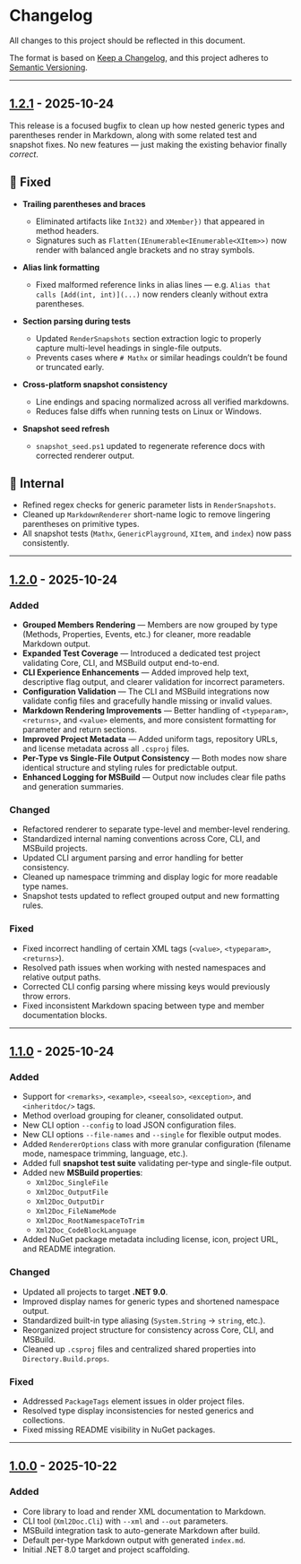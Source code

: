 # Changelog

All changes to this project should be reflected in this document.

The format is based on [Keep a Changelog](https://keepachangelog.com/en/1.0.0/),
and this project adheres to [Semantic Versioning](https://semver.org/spec/v2.0.0.html).

---

## [1.2.1](https://github.com/mod-posh/Xml2Doc/releases/tag/v1.2.1) - 2025-10-24

This release is a focused bugfix to clean up how nested generic types and parentheses render in Markdown, along with some related test and snapshot fixes. No new features — just making the existing behavior finally *correct*.

## 🐞 Fixed

* **Trailing parentheses and braces**

  * Eliminated artifacts like `Int32)` and `XMember})` that appeared in method headers.
  * Signatures such as `Flatten(IEnumerable<IEnumerable<XItem>>)` now render with balanced angle brackets and no stray symbols.
* **Alias link formatting**

  * Fixed malformed reference links in alias lines — e.g.
    `Alias that calls [Add(int, int)](...)` now renders cleanly without extra parentheses.
* **Section parsing during tests**

  * Updated `RenderSnapshots` section extraction logic to properly capture multi-level headings in single-file outputs.
  * Prevents cases where `# Mathx` or similar headings couldn’t be found or truncated early.
* **Cross-platform snapshot consistency**

  * Line endings and spacing normalized across all verified markdowns.
  * Reduces false diffs when running tests on Linux or Windows.
* **Snapshot seed refresh**

  * `snapshot_seed.ps1` updated to regenerate reference docs with corrected renderer output.

## 🧩 Internal

* Refined regex checks for generic parameter lists in `RenderSnapshots`.
* Cleaned up `MarkdownRenderer` short-name logic to remove lingering parentheses on primitive types.
* All snapshot tests (`Mathx`, `GenericPlayground`, `XItem`, and `index`) now pass consistently.

---

## [1.2.0](https://github.com/mod-posh/Xml2Doc/releases/tag/v1.2.0) - 2025-10-24

### Added

* **Grouped Members Rendering** — Members are now grouped by type (Methods, Properties, Events, etc.) for cleaner, more readable Markdown output.
* **Expanded Test Coverage** — Introduced a dedicated test project validating Core, CLI, and MSBuild output end-to-end.
* **CLI Experience Enhancements** — Added improved help text, descriptive flag output, and clearer validation for incorrect parameters.
* **Configuration Validation** — The CLI and MSBuild integrations now validate config files and gracefully handle missing or invalid values.
* **Markdown Rendering Improvements** — Better handling of `<typeparam>`, `<returns>`, and `<value>` elements, and more consistent formatting for parameter and return sections.
* **Improved Project Metadata** — Added uniform tags, repository URLs, and license metadata across all `.csproj` files.
* **Per-Type vs Single-File Output Consistency** — Both modes now share identical structure and styling rules for predictable output.
* **Enhanced Logging for MSBuild** — Output now includes clear file paths and generation summaries.

### Changed

* Refactored renderer to separate type-level and member-level rendering.
* Standardized internal naming conventions across Core, CLI, and MSBuild projects.
* Updated CLI argument parsing and error handling for better consistency.
* Cleaned up namespace trimming and display logic for more readable type names.
* Snapshot tests updated to reflect grouped output and new formatting rules.

### Fixed

* Fixed incorrect handling of certain XML tags (`<value>`, `<typeparam>`, `<returns>`).
* Resolved path issues when working with nested namespaces and relative output paths.
* Corrected CLI config parsing where missing keys would previously throw errors.
* Fixed inconsistent Markdown spacing between type and member documentation blocks.

---

## [1.1.0](https://github.com/mod-posh/Xml2Doc/releases/tag/v1.1.0) - 2025-10-24

### Added

* Support for `<remarks>`, `<example>`, `<seealso>`, `<exception>`, and `<inheritdoc/>` tags.
* Method overload grouping for cleaner, consolidated output.
* New CLI option `--config` to load JSON configuration files.
* New CLI options `--file-names` and `--single` for flexible output modes.
* Added `RendererOptions` class with more granular configuration (filename mode, namespace trimming, language, etc.).
* Added full **snapshot test suite** validating per-type and single-file output.
* Added new **MSBuild properties**:
  * `Xml2Doc_SingleFile`
  * `Xml2Doc_OutputFile`
  * `Xml2Doc_OutputDir`
  * `Xml2Doc_FileNameMode`
  * `Xml2Doc_RootNamespaceToTrim`
  * `Xml2Doc_CodeBlockLanguage`
* Added NuGet package metadata including license, icon, project URL, and README integration.

### Changed

* Updated all projects to target **.NET 9.0**.
* Improved display names for generic types and shortened namespace output.
* Standardized built-in type aliasing (`System.String` → `string`, etc.).
* Reorganized project structure for consistency across Core, CLI, and MSBuild.
* Cleaned up `.csproj` files and centralized shared properties into `Directory.Build.props`.

### Fixed

* Addressed `PackageTags` element issues in older project files.
* Resolved type display inconsistencies for nested generics and collections.
* Fixed missing README visibility in NuGet packages.

---

## [1.0.0](https://github.com/mod-posh/Xml2Doc/releases/tag/v1.0.0) - 2025-10-22

### Added

* Core library to load and render XML documentation to Markdown.
* CLI tool (`Xml2Doc.Cli`) with `--xml` and `--out` parameters.
* MSBuild integration task to auto-generate Markdown after build.
* Default per-type Markdown output with generated `index.md`.
* Initial .NET 8.0 target and project scaffolding.
